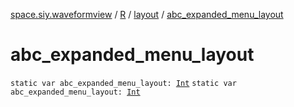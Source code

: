[space.siy.waveformview](../../index.md) / [R](../index.md) / [layout](index.md) / [abc_expanded_menu_layout](./abc_expanded_menu_layout.md)

# abc_expanded_menu_layout

`static var abc_expanded_menu_layout: `[`Int`](https://kotlinlang.org/api/latest/jvm/stdlib/kotlin/-int/index.html)
`static var abc_expanded_menu_layout: `[`Int`](https://kotlinlang.org/api/latest/jvm/stdlib/kotlin/-int/index.html)